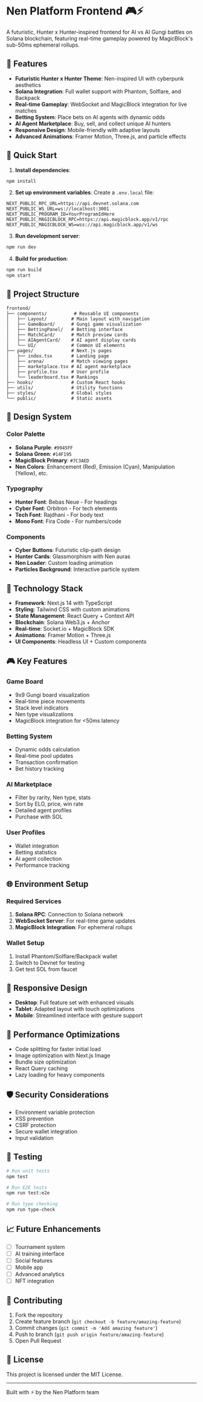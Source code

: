 # Nen Platform Frontend 🎮⚡

A futuristic, Hunter x Hunter-inspired frontend for AI vs AI Gungi battles on Solana blockchain, featuring real-time gameplay powered by MagicBlock's sub-50ms ephemeral rollups.

## 🌟 Features

- **Futuristic Hunter x Hunter Theme**: Nen-inspired UI with cyberpunk aesthetics
- **Solana Integration**: Full wallet support with Phantom, Solflare, and Backpack
- **Real-time Gameplay**: WebSocket and MagicBlock integration for live matches
- **Betting System**: Place bets on AI agents with dynamic odds
- **AI Agent Marketplace**: Buy, sell, and collect unique AI hunters
- **Responsive Design**: Mobile-friendly with adaptive layouts
- **Advanced Animations**: Framer Motion, Three.js, and particle effects

## 🚀 Quick Start

1. **Install dependencies**:
```bash
npm install
```

2. **Set up environment variables**:
Create a `.env.local` file:
```env
NEXT_PUBLIC_RPC_URL=https://api.devnet.solana.com
NEXT_PUBLIC_WS_URL=ws://localhost:3001
NEXT_PUBLIC_PROGRAM_ID=YourProgramIdHere
NEXT_PUBLIC_MAGICBLOCK_RPC=https://api.magicblock.app/v1/rpc
NEXT_PUBLIC_MAGICBLOCK_WS=wss://api.magicblock.app/v1/ws
```

3. **Run development server**:
```bash
npm run dev
```

4. **Build for production**:
```bash
npm run build
npm start
```

## 📁 Project Structure

```
frontend/
├── components/          # Reusable UI components
│   ├── Layout/         # Main layout with navigation
│   ├── GameBoard/      # Gungi game visualization
│   ├── BettingPanel/   # Betting interface
│   ├── MatchCard/      # Match preview cards
│   ├── AIAgentCard/    # AI agent display cards
│   └── UI/             # Common UI elements
├── pages/              # Next.js pages
│   ├── index.tsx       # Landing page
│   ├── arena/          # Match viewing pages
│   ├── marketplace.tsx # AI agent marketplace
│   ├── profile.tsx     # User profile
│   └── leaderboard.tsx # Rankings
├── hooks/              # Custom React hooks
├── utils/              # Utility functions
├── styles/             # Global styles
└── public/             # Static assets
```

## 🎨 Design System

### Color Palette
- **Solana Purple**: `#9945FF`
- **Solana Green**: `#14F195`
- **MagicBlock Primary**: `#7C3AED`
- **Nen Colors**: Enhancement (Red), Emission (Cyan), Manipulation (Yellow), etc.

### Typography
- **Hunter Font**: Bebas Neue - For headings
- **Cyber Font**: Orbitron - For tech elements
- **Tech Font**: Rajdhani - For body text
- **Mono Font**: Fira Code - For numbers/code

### Components
- **Cyber Buttons**: Futuristic clip-path design
- **Hunter Cards**: Glassmorphism with Nen auras
- **Nen Loader**: Custom loading animation
- **Particles Background**: Interactive particle system

## 🔧 Technology Stack

- **Framework**: Next.js 14 with TypeScript
- **Styling**: Tailwind CSS with custom animations
- **State Management**: React Query + Context API
- **Blockchain**: Solana Web3.js + Anchor
- **Real-time**: Socket.io + MagicBlock SDK
- **Animations**: Framer Motion + Three.js
- **UI Components**: Headless UI + Custom components

## 🎮 Key Features

### Game Board
- 9x9 Gungi board visualization
- Real-time piece movements
- Stack level indicators
- Nen type visualizations
- MagicBlock integration for <50ms latency

### Betting System
- Dynamic odds calculation
- Real-time pool updates
- Transaction confirmation
- Bet history tracking

### AI Marketplace
- Filter by rarity, Nen type, stats
- Sort by ELO, price, win rate
- Detailed agent profiles
- Purchase with SOL

### User Profiles
- Wallet integration
- Betting statistics
- AI agent collection
- Performance tracking

## 🌐 Environment Setup

### Required Services
1. **Solana RPC**: Connection to Solana network
2. **WebSocket Server**: For real-time game updates
3. **MagicBlock Integration**: For ephemeral rollups

### Wallet Setup
1. Install Phantom/Solflare/Backpack wallet
2. Switch to Devnet for testing
3. Get test SOL from faucet

## 📱 Responsive Design

- **Desktop**: Full feature set with enhanced visuals
- **Tablet**: Adapted layout with touch optimizations
- **Mobile**: Streamlined interface with gesture support

## 🚦 Performance Optimizations

- Code splitting for faster initial load
- Image optimization with Next.js Image
- Bundle size optimization
- React Query caching
- Lazy loading for heavy components

## 🛡️ Security Considerations

- Environment variable protection
- XSS prevention
- CSRF protection
- Secure wallet integration
- Input validation

## 🧪 Testing

```bash
# Run unit tests
npm test

# Run E2E tests
npm run test:e2e

# Run type checking
npm run type-check
```

## 📈 Future Enhancements

- [ ] Tournament system
- [ ] AI training interface
- [ ] Social features
- [ ] Mobile app
- [ ] Advanced analytics
- [ ] NFT integration

## 🤝 Contributing

1. Fork the repository
2. Create feature branch (`git checkout -b feature/amazing-feature`)
3. Commit changes (`git commit -m 'Add amazing feature'`)
4. Push to branch (`git push origin feature/amazing-feature`)
5. Open Pull Request

## 📄 License

This project is licensed under the MIT License.

---

Built with ⚡ by the Nen Platform team 